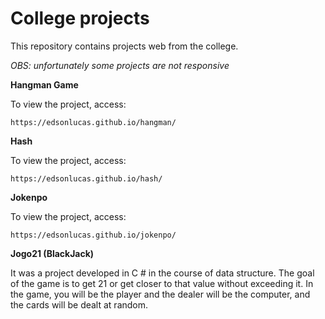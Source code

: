 # College projects
This repository contains projects web from the college.

_OBS: unfortunately some projects are not responsive_

**Hangman Game**

To view the project, access:
```
https://edsonlucas.github.io/hangman/
```

**Hash**

To view the project, access:
```
https://edsonlucas.github.io/hash/
```
**Jokenpo**

To view the project, access:
```
https://edsonlucas.github.io/jokenpo/
```
**Jogo21 (BlackJack)**

It was a project developed in C # in the course of data structure. The goal of the game is to get 21 or get closer to that value without exceeding it. In the game, you will be the player and the dealer will be the computer, and the cards will be dealt at random.
